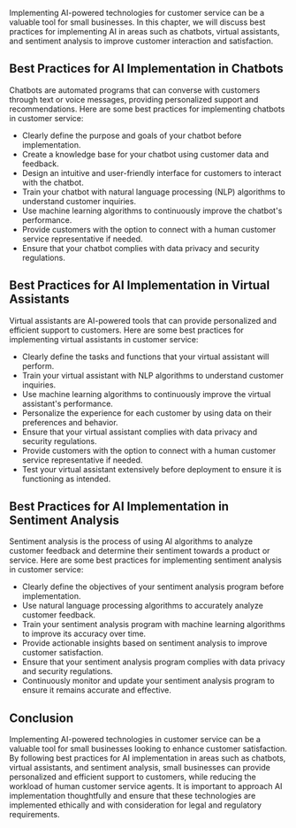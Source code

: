 

Implementing AI-powered technologies for customer service can be a valuable tool for small businesses. In this chapter, we will discuss best practices for implementing AI in areas such as chatbots, virtual assistants, and sentiment analysis to improve customer interaction and satisfaction.

Best Practices for AI Implementation in Chatbots
------------------------------------------------

Chatbots are automated programs that can converse with customers through text or voice messages, providing personalized support and recommendations. Here are some best practices for implementing chatbots in customer service:

* Clearly define the purpose and goals of your chatbot before implementation.
* Create a knowledge base for your chatbot using customer data and feedback.
* Design an intuitive and user-friendly interface for customers to interact with the chatbot.
* Train your chatbot with natural language processing (NLP) algorithms to understand customer inquiries.
* Use machine learning algorithms to continuously improve the chatbot's performance.
* Provide customers with the option to connect with a human customer service representative if needed.
* Ensure that your chatbot complies with data privacy and security regulations.

Best Practices for AI Implementation in Virtual Assistants
----------------------------------------------------------

Virtual assistants are AI-powered tools that can provide personalized and efficient support to customers. Here are some best practices for implementing virtual assistants in customer service:

* Clearly define the tasks and functions that your virtual assistant will perform.
* Train your virtual assistant with NLP algorithms to understand customer inquiries.
* Use machine learning algorithms to continuously improve the virtual assistant's performance.
* Personalize the experience for each customer by using data on their preferences and behavior.
* Ensure that your virtual assistant complies with data privacy and security regulations.
* Provide customers with the option to connect with a human customer service representative if needed.
* Test your virtual assistant extensively before deployment to ensure it is functioning as intended.

Best Practices for AI Implementation in Sentiment Analysis
----------------------------------------------------------

Sentiment analysis is the process of using AI algorithms to analyze customer feedback and determine their sentiment towards a product or service. Here are some best practices for implementing sentiment analysis in customer service:

* Clearly define the objectives of your sentiment analysis program before implementation.
* Use natural language processing algorithms to accurately analyze customer feedback.
* Train your sentiment analysis program with machine learning algorithms to improve its accuracy over time.
* Provide actionable insights based on sentiment analysis to improve customer satisfaction.
* Ensure that your sentiment analysis program complies with data privacy and security regulations.
* Continuously monitor and update your sentiment analysis program to ensure it remains accurate and effective.

Conclusion
----------

Implementing AI-powered technologies in customer service can be a valuable tool for small businesses looking to enhance customer satisfaction. By following best practices for AI implementation in areas such as chatbots, virtual assistants, and sentiment analysis, small businesses can provide personalized and efficient support to customers, while reducing the workload of human customer service agents. It is important to approach AI implementation thoughtfully and ensure that these technologies are implemented ethically and with consideration for legal and regulatory requirements.

